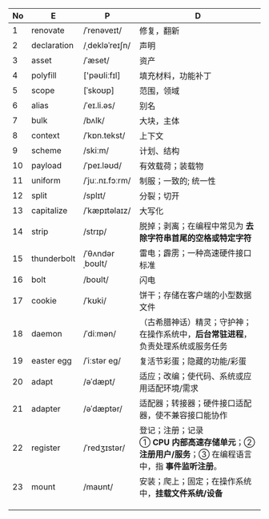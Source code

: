 | No   | E           | P               | D                                                            |
| ---- | ----------- | --------------- | ------------------------------------------------------------ |
| 1    | renovate    | /ˈrenəveɪt/     | 修复，翻新                                                   |
| 2    | declaration | /ˌdekləˈreɪʃn/  | 声明                                                         |
| 3    | asset       | /ˈæset/         | 资产                                                         |
| 4    | polyfill    | ['pəʊliːfɪl]    | 填充材料，功能补丁                                           |
| 5    | scope       | [ˈskoʊp]        | 范围，领域                                                   |
| 6    | alias       | /ˈeɪ.li.əs/     | 别名                                                         |
| 7    | bulk        | /bʌlk/          | 大块，主体                                                   |
| 8    | context     | /ˈkɒn.tekst/    | 上下文                                                       |
| 9    | scheme      | /skiːm/         | 计划、结构                                                   |
| 10   | payload     | /ˈpeɪ.ləʊd/     | 有效载荷；装载物                                             |
| 11   | uniform     | /ˈjuː.nɪ.fɔːrm/ | 制服；一致的; 统一性                                         |
| 12   | split       | /splɪt/         | 分裂；切开                                                   |
| 13   | capitalize  | /ˈkæpɪtəlaɪz/   | 大写化                                                       |
| 14   | strip       | /strɪp/         | 脱掉；剥离；在编程中常见为 **去除字符串首尾的空格或特定字符** |
| 15   | thunderbolt | /ˈθʌndərˌboʊlt/ | 雷电；霹雳；一种高速硬件接口标准                             |
| 16   | bolt        | /boʊlt/         | 闪电                                                         |
| 17   | cookie      | /ˈkʊki/         | 饼干；存储在客户端的小型数据文件                             |
| 18   | daemon      | /ˈdiːmən/       | （古希腊神话）精灵；守护神；在操作系统中，**后台常驻进程**，负责处理系统或服务任务 |
| 19   | easter egg  | /ˈiːstər eɡ/    | 复活节彩蛋；隐藏的功能/彩蛋                                  |
| 20   | adapt       | /əˈdæpt/        | 适应；改编；使代码、系统或应用适配环境/需求                  |
| 21   | adapter     | /əˈdæptər/      | 适配器；转接器；硬件接口适配器，使不兼容接口能协作           |
| 22   | register    | /ˈredʒɪstər/    | 登记；注册；记录<br />① **CPU 内部高速存储单元**；② **注册用户/服务**；③ 在编程语言中，指 **事件监听注册**。 |
| 23   | mount       | /maʊnt/         | 安装；爬上；固定；在操作系统中，**挂载文件系统/设备**        |
|      |             |                 |                                                              |
|      |             |                 |                                                              |
|      |             |                 |                                                              |


